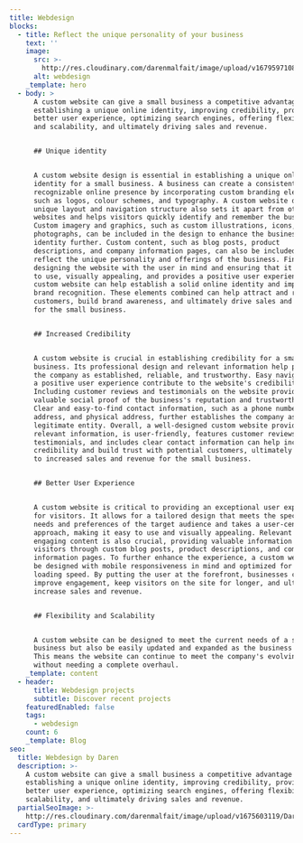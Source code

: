 ```yaml
---
title: Webdesign
blocks:
  - title: Reflect the unique personality of your business
    text: ''
    image:
      src: >-
        http://res.cloudinary.com/darenmalfait/image/upload/v1679597108/Daren_painter_painting_a_painting_plastic_pixar_style_3d_render_bb85db60-87db-427c-ad6b-c1072cc2ee15_bn07tt.png
      alt: webdesign
    _template: hero
  - body: >
      A custom website can give a small business a competitive advantage by
      establishing a unique online identity, improving credibility, providing a
      better user experience, optimizing search engines, offering flexibility
      and scalability, and ultimately driving sales and revenue.


      ## Unique identity


      A custom website design is essential in establishing a unique online
      identity for a small business. A business can create a consistent and
      recognizable online presence by incorporating custom branding elements,
      such as logos, colour schemes, and typography. A custom website design's
      unique layout and navigation structure also sets it apart from other
      websites and helps visitors quickly identify and remember the business.
      Custom imagery and graphics, such as custom illustrations, icons, and
      photographs, can be included in the design to enhance the business's brand
      identity further. Custom content, such as blog posts, product
      descriptions, and company information pages, can also be included to
      reflect the unique personality and offerings of the business. Finally, by
      designing the website with the user in mind and ensuring that it is easy
      to use, visually appealing, and provides a positive user experience, a
      custom website can help establish a solid online identity and improve
      brand recognition. These elements combined can help attract and retain
      customers, build brand awareness, and ultimately drive sales and revenue
      for the small business.


      ## Increased Credibility


      A custom website is crucial in establishing credibility for a small
      business. Its professional design and relevant information help position
      the company as established, reliable, and trustworthy. Easy navigation and
      a positive user experience contribute to the website's credibility.
      Including customer reviews and testimonials on the website provides
      valuable social proof of the business's reputation and trustworthiness.
      Clear and easy-to-find contact information, such as a phone number, email
      address, and physical address, further establishes the company as a
      legitimate entity. Overall, a well-designed custom website provides
      relevant information, is user-friendly, features customer reviews and
      testimonials, and includes clear contact information can help increase
      credibility and build trust with potential customers, ultimately leading
      to increased sales and revenue for the small business.


      ## Better User Experience


      A custom website is critical to providing an exceptional user experience
      for visitors. It allows for a tailored design that meets the specific
      needs and preferences of the target audience and takes a user-centred
      approach, making it easy to use and visually appealing. Relevant and
      engaging content is also crucial, providing valuable information to
      visitors through custom blog posts, product descriptions, and company
      information pages. To further enhance the experience, a custom website can
      be designed with mobile responsiveness in mind and optimized for fast
      loading speed. By putting the user at the forefront, businesses can
      improve engagement, keep visitors on the site for longer, and ultimately
      increase sales and revenue.


      ## Flexibility and Scalability


      A custom website can be designed to meet the current needs of a small
      business but also be easily updated and expanded as the business grows.
      This means the website can continue to meet the company's evolving needs
      without needing a complete overhaul.
    _template: content
  - header:
      title: Webdesign projects
      subtitle: Discover recent projects
    featuredEnabled: false
    tags:
      - webdesign
    count: 6
    _template: Blog
seo:
  title: Webdesign by Daren
  description: >-
    A custom website can give a small business a competitive advantage by
    establishing a unique online identity, improving credibility, providing a
    better user experience, optimizing search engines, offering flexibility and
    scalability, and ultimately driving sales and revenue.
  partialSeoImage: >-
    http://res.cloudinary.com/darenmalfait/image/upload/v1675603119/Daren_web_development_pixar_style_3d_render_plastic_1d1af720-88ea-4cb2-8d76-8675a2210446_v1iyn3.png
  cardType: primary
---
```



